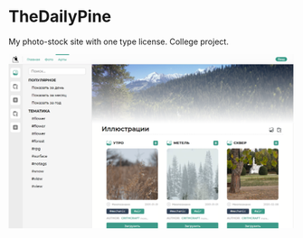 # TheDailyPine
My photo-stock site with one type license. College project.

 <img src="preview.png" title="hover text">
